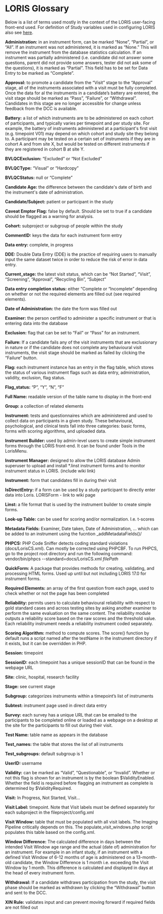 # LORIS Glossary

Below is a list of terms used mostly in the context of the LORIS user-facing front-end used. For definition of Study variables used in configuring LORIS also see [here](https://acesloris.readthedocs.io/en/latest/docs/wiki/01_STUDY_PARAMETERS_SETUP/01_Study_Variables/00_Introduction_to_Study_Variables.html).

**Administration:** in an instrument form, can be marked “None”, “Partial”, or “All”. If an instrument was not administered, it is marked as “None.” This will remove the instrument from the database statistics calculation. If an instrument was partially administered (i.e. candidate did not answer some questions, parent did not provide some answers, tester did not ask some of the questions), it is marked as “Partial”. This field has to be set for Data Entry to be marked as “Complete”.

**Approval:** to promote a candidate from the “Visit” stage to the “Approval” stage, all of the instruments associated with a visit must be fully completed. Once the data for al the instruments in a candidate’s battery are entered, the visit stage should be marked as “Pass”, “Failure”, or “Withdrawal”. Candidates in this stage are no longer accessible for change unless feedback from the DCC is available.

**Battery:** a list of which instruments are to be administered on each cohort of participants, and typically varies per timepoint and per study site. For example, the battery of instruments administered at a participant's first visit (e.g. timepoint V01) may depend on which cohort and study site they belong to. A participant may be tested on a certain set of instruments if they are in cohort A and from site X, but would be tested on different instruments if they are registered in cohort B at site Y.

**BVLQCExclusion:** “Excluded” or “Not Excluded”

**BVLQCType:** “Visual” or “Hardcopy”

**BVLQCStatus:** null or “Complete”

**Candidate Age:** the difference between the candidate's date of birth and the instrument's date of administration.

**Candidate/Subject:** patient or participant in the study

**Caveat Emptor Flag:** false by default. Should be set to true if a candidate should be flagged as a warning for analysis.

**Cohort:** subproject or subgroup of people within the study

**CommentID:** keys the data for each instrument form entry

**Data entry:** complete, in progress

**DDE:** Double Data Entry (DDE) is the practice of requiring users to manually input the same dataset twice in order to reduce the risk of error in data entry.

**Current_stage:** the latest visit status, which can be “Not Started”, “Visit”, “Screening”, “Approval”, “Recycling Bin”, “Subject”

**Data entry completion status:** either “Complete or “Incomplete” depending on whether or not the required elements are filled out (see required elements).

**Date of Administration:** the date the form was filled out

**Examiner:** the person certified to administer a specific instrument or that is entering data into the database

**Exclusion:** flag that can be set to “Fail” or “Pass” for an instrument.

**Failure:** If a candidate fails any of the visit instruments that are exclusionary in nature or if the candidate does not complete any behavioural visit instruments, the visit stage should be marked as failed by clicking the “Failure” button.

**Flag:** each instrument instance has an entry in the flag table, which stores the status of various instrument flags such as data entry, administration, validity, exclusion, flag status.

**Flag_status:** “P”, “Y”, “N”, “F”

**Full Name:** readable version of the table name to display in the front-end

**Group:** a collection of related elements

**Instrument:** tests and questionnaires which are administered and used to collect data on participants in a given study. These behavioural, psychological, and clinical tests fall into three categories: basic forms, forms with scoring algorithms, and uploaded data.

**Instrument Builder:** used by admin-level users to create simple instrument forms through the LORIS front-end. It can be found under Tools in the LorisMenu.

**Instrument Manager:** designed to allow the LORIS database Admin superuser to upload and install *.linst instrument forms and to monitor instrument status in LORIS. (include wiki link)

**Instrument:** form that candidates fill in during their visit

**IsDirectEntry:** if a form can be used by a study participant to directly enter data into Loris. LORISForm - link to wiki page

**Linst:** a file format that is used by the instrument builder to create simple forms.

**Look-up Table:** can be used for scoring and/or normalization. I.e. t-scores

**Metadata Fields:** Examiner, Date taken, Date of Administration, … which can be added to an instrument using the fucntion _addMetadataFields()/

**PHPCS:** PHP Code Sniffer detects coding standard violations (docs/LorisCS.xml). Can mostly be corrected using PHPCBF. To run PHPCS, go to the project root directory and run the following command: vendor/bin/phpcs --standard=docs/LorisCS.xml $filePath$

**QuickForm:** A package that provides methods for creating, validating, and processing HTML forms. Used up until but not including LORIS 17.0 for instrument forms.

**Required Elements:** an array of the first question from each page, used to check whether or not the page has been completed

**Reliability:** permits users to calculate behavioural reliability with respect to gold standard cases and across testing sites by asking another examiner to perform the same evaluation on the same content. The reliability module outputs a reliability score based on the raw scores and the threshold value. Each reliability instrument needs a reliability instrument coded separately.

**Scoring Algorithm:** method to compute scores. The score() function by default runs a script named after the testName in the instrument directory if it exists, but it can be overridden in PHP.

**Session:** timepoint

**SessionID:** each timepoint has a unique sessionID that can be found in the webpage URL

**Site:** clinic, hospital, research facility

**Stage:** see current stage

**Subgroup:** categorizes instruments within a timepoint’s list of instruments

**Subtest:** instrument page used in direct data entry

**Survey:** each survey has a unique URL that can be emailed to the participants to be completed online or loaded as a webpage on a desktop at the site for the participants to fill out during their visit.

**Test Name:** table name as appears in the database

**Test_names:** the table that stores the list of all instruments

**Test_subgroups:** default subgroup is 1

**UserID:** username

**Validity:** can be marked as “Valid”, “Questionable”, or “Invalid”. Whether or not this flag is shown for an instrument is by the boolean $ValidityEnabled. Whether the field is required before flagging an instrument as complete is determined by $ValidityRequired.

**Visit:** In Progress, Not Started, Visit...

**Visit Label:** timepoint. Note that Visit labels must be defined separately for each subproject in the fileproject/config.xml

**Visit Window:** table that must be populated with all visit labels. The Imaging Pipeline critically depends on this. The populate_visit_windows.php script populates this table based on the config.xml.

**Window Difference:** The calculated difference in days between the intended Visit Window age range and the actual (date of) administration for an instrument. For example in an infant study, if an instrument with a defined Visit Window of 6-12 months of age is administered on a 13-month-old candidate, the Window Difference is 1 month i.e. exceeding the Visit Window by 1 month. This difference is calculated and displayed in days at the head of every instrument form.

**Withdrawal:** If a candidate withdraws participation from the study, the visit phase should be marked as withdrawn by clicking the “Withdrawal” button and sent to the DCC.

**XIN Rule:** validates input and can prevent moving forward if required fields are not filled out
